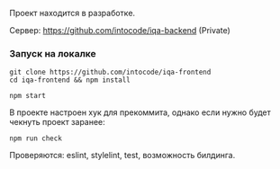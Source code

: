 Проект находится в разработке.

Сервер: https://github.com/intocode/iqa-backend (Private)

### Запуск на локалке

```shell
git clone https://github.com/intocode/iqa-frontend
cd iqa-frontend && npm install

npm start
```

В проекте настроен хук для прекоммита, однако если нужно будет чекнуть проект заранее:

```shell
npm run check
```

Проверяются: eslint, stylelint, test, возможность билдинга.
